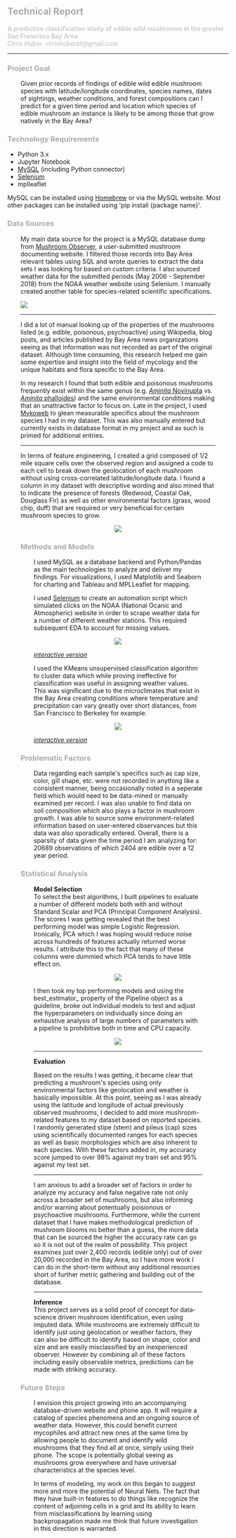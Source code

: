 ## <span style="color:#AAA">Technical Report</span>
<p>
<span style="color:#CCC;"><b>A predictive classification study of edible wild mushrooms in the greater San Francisco Bay Area</b></span><br/>
<span style="color:#BBB">Chris Huber, chrishubersf@gmail.com</span>
</p>

<hr/>

### <span style="color:#AAA">Project Goal</span>
<div style="margin-left: 30px; margin-right: 30px;">
<p>Given prior records of findings of edible wild edible mushroom species with latitude/longitude coordinates, species names, dates of sightings, weather conditions, and forest compositions can I predict for a given time period and location which species of edible mushroom an instance is likely to be among those that grow natively in the Bay Area?</p>
</div>

### <span style="color:#AAA">Technology Requirements</span>
<ul>
	<li>Python 3.x</li>
	<li>Jupyter Notebook</li>
	<li><a href="https://dev.mysql.com">MySQL</a> (including Python connector)</li>
	<li><a href="https://www.seleniumhq.org">Selenium</a></li>
	<li>mplleaflet</li>
</ul>
<p>MySQL can be installed using <a href="https://brew.sh">Homebrew</a> or via the MySQL website. Most other packages can be installed using 'pip install {package name}'.</p>

### <span style="color:#AAA">Data Sources</span>
<div style="margin-left: 30px; margin-right: 30px;">
<p>
My main data source for the project is a MySQL database dump from <a href="https://mushroomobserver.org">Mushroom Observer</a>, a user-submitted mushroom documenting website. I filtered those records into Bay Area relevant tables using SQL and wrote queries to extract the data sets I was looking for based on custom criteria. I also sourced weather data for the submitted periods (May 2006 - September 2018) from the NOAA weather website using Selenium. I manually created another table for species-related scientific specifications.
</p>

<p>
<img src="./images/schema.png">
</p>

<hr/>

<p>
I did a lot of manual looking up of the properties of the mushrooms listed (e.g. edible, poisonous, psychoactive) using Wikipedia, blog posts, and articles published by Bay Area news organizations seeing as that information was not recorded as part of the original dataset. Although time consuming, this research helped me gain some expertise and insight into the field of mycology and the unique habitats and flora specific to the Bay Area.
</p>

<p>In my research I found that both edible and poisonous mushrooms frequently exist within the same genus (e.g. <a href="https://en.wikipedia.org/wiki/Blusher" target="_blank"><i>Aminita</i> Novinupta</a> vs. <a href="https://en.wikipedia.org/wiki/Amanita_phalloides" target="_blank"><i>Aminita</i> phalloides</a>) and the same environmental conditions making that an unattractive factor to focus on. Late in the project, I used <a href="http://www.mykoweb.com">Mykoweb</a> to glean measurable specifics about the mushroom species I had in my dataset. This was also manually entered but currently exists in database format in my project and as such is primed for additional entries.
</p>

<hr/>

<p>
In terms of feature engineering, I created a grid composed of 1/2 mile square cells over the observed region and assigned a code to each cell to break down the geolocation of each mushroom without using cross-correlated latitude/longitude data. I found a column in my dataset with descriptive wording and also mined that to indicate the presence of forests (Redwood, Coastal Oak, Douglass Fir) as well as other environmental factors (grass, wood chip, duff) that are required or very beneficial for certain mushroom species to grow.
</p>

<p align="center">
	<img src="./images/mushroom_date_bar.png">
</p>

### <span style="color:#AAA">Methods and Models</span>
<div style="margin-left: 30px; margin-right: 30px;">
<p>I used MySQL as a database backend and Python/Pandas as the main technologies to analyze and deliver my findings. For visualizations, I used Matplotlib and Seaborn for charting and Tableau and MPLLeaflet for mapping.</p>
 
<p>I used <a href="https://www.seleniumhq.org">Selenium</a> to create an automation script which simulated clicks on the NOAA (National Ocanic and Atmospheric) website in order to scrape weather data for a number of different weather stations. This required subsequent EDA to account for missing values.</p>

<p align="center">
	<img src="./images/bay_area_weather.png">
</p>
<p>
<i><a href="https://public.tableau.com/profile/chris.huber#!/vizhome/BayAreaWeatherByMonth/WeatherByMonthByStation?publish=yes" target="_blank">interactive version</a></i>
</p>

<p>I used the KMeans unsupervised classification algorithm to cluster data which while proving ineffective for classification was useful in assigning weather values. This was significant due to the microclimates that exist in the Bay Area creating conditions where temperature and precipitation can vary greatly over short distances, from San Francisco to Berkeley for example.
<p align="center">
	<img src="./images/mush_cluster_map.png">
</p>
<p>
<i><a href="https://public.tableau.com/profile/chris.huber#!/vizhome/EdibleMushroomsByCluster/EdibleMushroomsByCluster?publish=yes" target="_blank">interactive version</a></i>
</p>
</div>

### <span style="color:#AAA">Problematic Factors</span>
<div style="margin-left: 30px; margin-right: 30px;">
<p>Data regarding each sample's specifics such as cap size, color, gill shape, etc. were not recorded in anything like a consistent manner, being occasionally noted in a seperate field which would need to be data-mined or manually examined per record. I was also unable to find data on soil composition which also plays a factor in mushroom growth. I was able to source some environment-related information based on user-entered observances but this data was also sporadically entered. Overall, there is a sparsity of data given the time period I am analyzing for: 20689 observations of which 2404 are edible over a 12 year period.</p>
</div>

### <span style="color:#AAA">Statistical Analysis</span>
<div style="margin-left: 30px; margin-right: 30px;">
<p><b>Model Selection</b><br/>
To select the best algorithms, I built pipelines to evaluate a number of different models both with and without Standard Scalar and PCA (Principal Component Analysis). The scores I was getting revealed that the best performing model was simple Logistic Regression. Ironically, PCA which I was hoping would reduce noise across hundreds of features actually returned worse results. I attribute this to the fact that many of these columns were dummied which PCA tends to have little effect on.
</p>

<p align="center">
<img src="./images/pipeline.png">
</p>

<p>I then took my top performing models and using the best_estimator_ property of the Pipeline object as a guideline, broke out individual models to test and adjust the hyperparameters on individually since doing an exhaustive analysis of large numbers of parameters with a pipeline is prohibitive both in time and CPU capacity.</p>

<p align="center">
<img src="./images/logreg_after_cm.png">
</p>

<hr/>

<p><b>Evaluation</b><br/>
<p>
Based on the results I was getting, it became clear that predicting a mushroom's species using only environmental factors like geolocation and weather is basically impossible. At this point, seeing as I was already using the latitude and longitude of actual previously observed mushrooms, I decided to add more mushroom-related features to my dataset based on reported species. I randomly generated stipe (stem) and pileus (cap) sizes using scientifically documented ranges for each species as well as basic morphologies which are also inherent to each species. With these factors added in, my accuracy score jumped to over 98% against my train set and 95% against my test set.
</p>

<hr/>

<p>I am anxious to add a broader set of factors in order to analyze my accuracy and false negative rate not only across a broader set of mushrooms, but also informing and/or warning about potentually poisionous or psychoactive mushrooms. Furthermore, while the current dataset that I have makes methodological prediction of mushroom blooms no better than a guess, the more data that can be sourced the higher the accuracy rate can go so it is not out of the realm of possibility. This project examines just over 2,400 records (edible only) out of over 20,000 recorded in the Bay Area, so I have more work I can do in the short-term without any additional resources short of further metric gathering and building out of the database.
</p>

<hr/>

<p><b>Inference</b><br/>
This project serves as a solid proof of concept for data-science driven mushroom identification, even using imputed data. While mushrooms are extremely difficult to identify just using geolocation or weather factors, they can also be difficult to identify based on shape, color and size and are easily misclassified by an inexperienced observer. However by combining all of these factors including easily observable metrics, predictions can be made with striking accuracy.
</p>
</div>

### <span style="color:#AAA">Future Steps</span>
<div style="margin-left: 30px; margin-right: 30px;">
<p>
I envision this project growing into an accompanying database-driven website and phone app. It will require a catalog of species phenomena and an ongoing source of weather data. However, this could benefit current mycophiles and attract new ones at the same time by allowing people to document and identify wild mushrooms that they find all at once, simply using their phone. The scope is potentially global seeing as mushrooms grow everywhere and have universal characteristics at the species level.
</p>

<p>
In terms of modeling, my work on this began to suggest more and more the potential of Neural Nets. The fact that they have built-in features to do things like recognize the content of adjoining cells in a grid and its ability to learn from misclassifications by learning using backpropagation made me think that future investigation in this direction is warranted.
</p>
</div>


